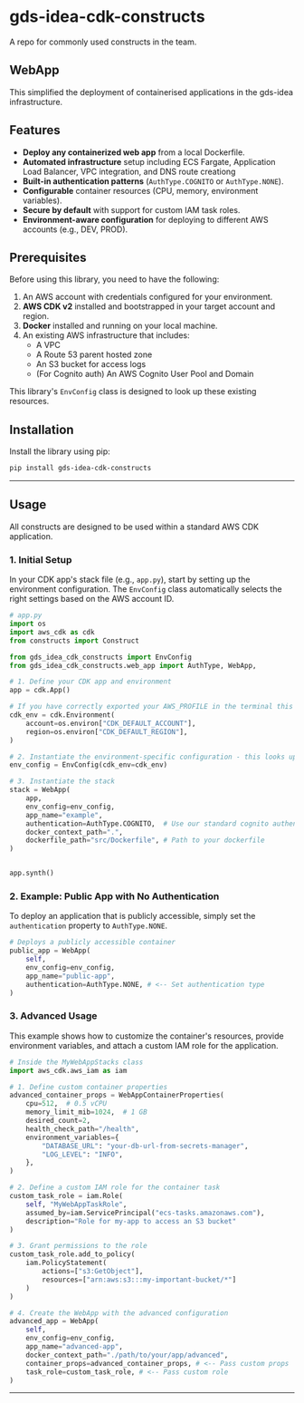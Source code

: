 # gds-idea-cdk-constructs 

A repo for commonly used constructs in the team. 

## WebApp

This simplified the deployment of containerised applications in the gds-idea infrastructure.

## Features

* **Deploy any containerized web app** from a local Dockerfile.
* **Automated infrastructure** setup including ECS Fargate, Application Load Balancer, VPC integration, and DNS route creationg
* **Built-in authentication patterns** (`AuthType.COGNITO` or `AuthType.NONE`).
* **Configurable** container resources (CPU, memory, environment variables).
* **Secure by default** with support for custom IAM task roles.
* **Environment-aware configuration** for deploying to different AWS accounts (e.g., DEV, PROD).



## Prerequisites

Before using this library, you need to have the following:
1.  An AWS account with credentials configured for your environment.
2.  **AWS CDK v2** installed and bootstrapped in your target account and region.
3.  **Docker** installed and running on your local machine.
4.  An existing AWS infrastructure that includes:
    * A VPC
    * A Route 53 parent hosted zone
    * An S3 bucket for access logs
    * (For Cognito auth) An AWS Cognito User Pool and Domain

This library's `EnvConfig` class is designed to look up these existing resources.


## Installation

Install the library using pip:

```bash
pip install gds-idea-cdk-constructs
```

***

## Usage

All constructs are designed to be used within a standard AWS CDK application.

### 1. Initial Setup

In your CDK app's stack file (e.g., `app.py`), start by setting up the environment configuration. The `EnvConfig` class automatically selects the right settings based on the AWS account ID.

```python
# app.py
import os
import aws_cdk as cdk
from constructs import Construct

from gds_idea_cdk_constructs import EnvConfig
from gds_idea_cdk_constructs.web_app import AuthType, WebApp, 

# 1. Define your CDK app and environment
app = cdk.App()

# If you have correctly exported your AWS_PROFILE in the terminal this will look up the correct values.
cdk_env = cdk.Environment(
    account=os.environ["CDK_DEFAULT_ACCOUNT"],
    region=os.environ["CDK_DEFAULT_REGION"],
)

# 2. Instantiate the environment-specific configuration - this looks up the correct arns for the existing infrastructure.
env_config = EnvConfig(cdk_env=cdk_env)

# 3. Instantiate the stack
stack = WebApp(
    app,
    env_config=env_config,
    app_name="example",
    authentication=AuthType.COGNITO,  # Use our standard cognito authentication
    docker_context_path=".",
    dockerfile_path="src/Dockerfile", # Path to your dockerfile
)


app.synth()

```

### 2. Example: Public App with No Authentication

To deploy an application that is publicly accessible, simply set the `authentication` property to `AuthType.NONE`.

```python
# Deploys a publicly accessible container
public_app = WebApp(
    self,
    env_config=env_config,
    app_name="public-app",
    authentication=AuthType.NONE, # <-- Set authentication type
)
```

### 3. Advanced Usage

This example shows how to customize the container's resources, provide environment variables, and attach a custom IAM role for the application.

```python
# Inside the MyWebAppStacks class
import aws_cdk.aws_iam as iam

# 1. Define custom container properties
advanced_container_props = WebAppContainerProperties(
    cpu=512,  # 0.5 vCPU
    memory_limit_mib=1024,  # 1 GB
    desired_count=2,
    health_check_path="/health",
    environment_variables={
        "DATABASE_URL": "your-db-url-from-secrets-manager",
        "LOG_LEVEL": "INFO",
    },
)

# 2. Define a custom IAM role for the container task
custom_task_role = iam.Role(
    self, "MyWebAppTaskRole",
    assumed_by=iam.ServicePrincipal("ecs-tasks.amazonaws.com"),
    description="Role for my-app to access an S3 bucket"
)

# 3. Grant permissions to the role
custom_task_role.add_to_policy(
    iam.PolicyStatement(
        actions=["s3:GetObject"],
        resources=["arn:aws:s3:::my-important-bucket/*"]
    )
)

# 4. Create the WebApp with the advanced configuration
advanced_app = WebApp(
    self,
    env_config=env_config,
    app_name="advanced-app",
    docker_context_path="./path/to/your/app/advanced",
    container_props=advanced_container_props, # <-- Pass custom props
    task_role=custom_task_role, # <-- Pass custom role
)
```

***

